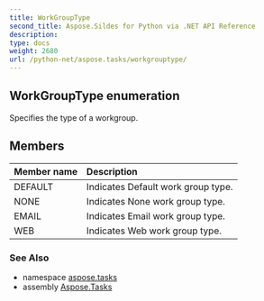 ```yaml
---
title: WorkGroupType
second_title: Aspose.Sildes for Python via .NET API Reference
description: 
type: docs
weight: 2680
url: /python-net/aspose.tasks/workgrouptype/
---
```


## WorkGroupType enumeration

Specifies the type of a workgroup.

## Members
| Member name | Description |
| :- | :- |
|DEFAULT|Indicates Default work group type.|
|NONE|Indicates None work group type.|
|EMAIL|Indicates Email work group type.|
|WEB|Indicates Web work group type.|

### See Also

* namespace [aspose.tasks](/tasks/python-net/aspose.tasks/)
* assembly [Aspose.Tasks](/tasks/python-net/)

